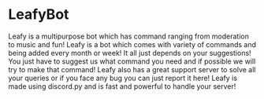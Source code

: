 # LeafyBot
Leafy is a multipurpose bot which has command ranging from moderation to music and fun! Leafy is a bot which comes with variety of commands and being added every month or week! It all just depends on your suggestions! You just have to suggest us what command you need and if possible we will try to make that command! Leafy also has a great support server to solve all your queries or if you face any bug you can just report it here! Leafy is made using discord.py and is fast and powerful to handle your server!
